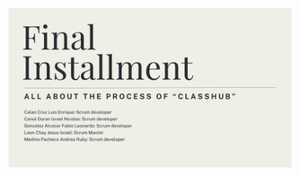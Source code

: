 [![Video presentation 3](https://github.com/Chayy80/Repostorio-Equipo-3/blob/FIS_%233_ProjectMA/Resources%20%26%20Assets/1_20241202_075015_0000.png)](https://youtu.be/GseYI87C2uQ)
